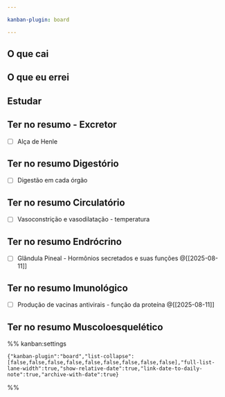 ```yaml
---

kanban-plugin: board

---
```


## O que cai



## O que eu errei



## Estudar



## Ter no resumo - Excretor

- [ ] Alça de Henle


## Ter no resumo Digestório

- [ ] Digestão em cada órgão


## Ter no resumo Circulatório

- [ ] Vasoconstrição e vasodilatação - temperatura


## Ter no resumo Endrócrino

- [ ] Glândula Pineal - Hormônios secretados e suas funções @[[2025-08-11]]


## Ter no resumo  Imunológico

- [ ] Produção de vacinas antivirais - função da proteína @[[2025-08-11]]


## Ter no resumo  Muscoloesquelético





%% kanban:settings
```
{"kanban-plugin":"board","list-collapse":[false,false,false,false,false,false,false,false,false],"full-list-lane-width":true,"show-relative-date":true,"link-date-to-daily-note":true,"archive-with-date":true}
```
%%